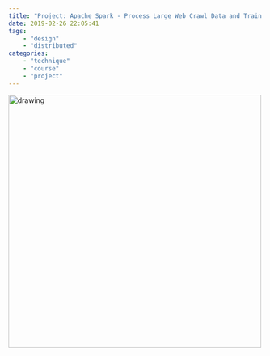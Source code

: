 ```yaml
---
title: "Project: Apache Spark - Process Large Web Crawl Data and Train ML Model"
date: 2019-02-26 22:05:41
tags:
    - "design"
    - "distributed"
categories:
    - "technique" 
    - "course"
    - "project"
---
```


<img src="spark.png" alt="drawing" width="500"/>